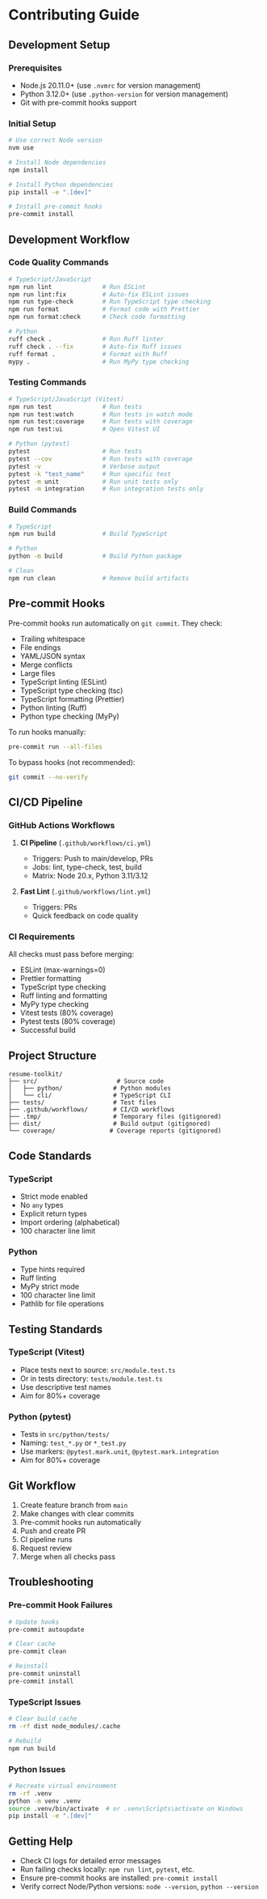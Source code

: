 # Contributing Guide

## Development Setup

### Prerequisites

- Node.js 20.11.0+ (use `.nvmrc` for version management)
- Python 3.12.0+ (use `.python-version` for version management)
- Git with pre-commit hooks support

### Initial Setup

```bash
# Use correct Node version
nvm use

# Install Node dependencies
npm install

# Install Python dependencies
pip install -e ".[dev]"

# Install pre-commit hooks
pre-commit install
```

## Development Workflow

### Code Quality Commands

```bash
# TypeScript/JavaScript
npm run lint              # Run ESLint
npm run lint:fix          # Auto-fix ESLint issues
npm run type-check        # Run TypeScript type checking
npm run format            # Format code with Prettier
npm run format:check      # Check code formatting

# Python
ruff check .              # Run Ruff linter
ruff check . --fix        # Auto-fix Ruff issues
ruff format .             # Format with Ruff
mypy .                    # Run MyPy type checking
```

### Testing Commands

```bash
# TypeScript/JavaScript (Vitest)
npm run test              # Run tests
npm run test:watch        # Run tests in watch mode
npm run test:coverage     # Run tests with coverage
npm run test:ui           # Open Vitest UI

# Python (pytest)
pytest                    # Run tests
pytest --cov              # Run tests with coverage
pytest -v                 # Verbose output
pytest -k "test_name"     # Run specific test
pytest -m unit            # Run unit tests only
pytest -m integration     # Run integration tests only
```

### Build Commands

```bash
# TypeScript
npm run build             # Build TypeScript

# Python
python -m build           # Build Python package

# Clean
npm run clean             # Remove build artifacts
```

## Pre-commit Hooks

Pre-commit hooks run automatically on `git commit`. They check:

- Trailing whitespace
- File endings
- YAML/JSON syntax
- Merge conflicts
- Large files
- TypeScript linting (ESLint)
- TypeScript type checking (tsc)
- TypeScript formatting (Prettier)
- Python linting (Ruff)
- Python type checking (MyPy)

To run hooks manually:

```bash
pre-commit run --all-files
```

To bypass hooks (not recommended):

```bash
git commit --no-verify
```

## CI/CD Pipeline

### GitHub Actions Workflows

1. **CI Pipeline** (`.github/workflows/ci.yml`)
   - Triggers: Push to main/develop, PRs
   - Jobs: lint, type-check, test, build
   - Matrix: Node 20.x, Python 3.11/3.12

2. **Fast Lint** (`.github/workflows/lint.yml`)
   - Triggers: PRs
   - Quick feedback on code quality

### CI Requirements

All checks must pass before merging:

- ESLint (max-warnings=0)
- Prettier formatting
- TypeScript type checking
- Ruff linting and formatting
- MyPy type checking
- Vitest tests (80% coverage)
- Pytest tests (80% coverage)
- Successful build

## Project Structure

```
resume-toolkit/
├── src/                      # Source code
│   ├── python/              # Python modules
│   └── cli/                 # TypeScript CLI
├── tests/                   # Test files
├── .github/workflows/       # CI/CD workflows
├── .tmp/                    # Temporary files (gitignored)
├── dist/                    # Build output (gitignored)
└── coverage/               # Coverage reports (gitignored)
```

## Code Standards

### TypeScript

- Strict mode enabled
- No `any` types
- Explicit return types
- Import ordering (alphabetical)
- 100 character line limit

### Python

- Type hints required
- Ruff linting
- MyPy strict mode
- 100 character line limit
- Pathlib for file operations

## Testing Standards

### TypeScript (Vitest)

- Place tests next to source: `src/module.test.ts`
- Or in tests directory: `tests/module.test.ts`
- Use descriptive test names
- Aim for 80%+ coverage

### Python (pytest)

- Tests in `src/python/tests/`
- Naming: `test_*.py` or `*_test.py`
- Use markers: `@pytest.mark.unit`, `@pytest.mark.integration`
- Aim for 80%+ coverage

## Git Workflow

1. Create feature branch from `main`
2. Make changes with clear commits
3. Pre-commit hooks run automatically
4. Push and create PR
5. CI pipeline runs
6. Request review
7. Merge when all checks pass

## Troubleshooting

### Pre-commit Hook Failures

```bash
# Update hooks
pre-commit autoupdate

# Clear cache
pre-commit clean

# Reinstall
pre-commit uninstall
pre-commit install
```

### TypeScript Issues

```bash
# Clear build cache
rm -rf dist node_modules/.cache

# Rebuild
npm run build
```

### Python Issues

```bash
# Recreate virtual environment
rm -rf .venv
python -m venv .venv
source .venv/bin/activate  # or .venv\Scripts\activate on Windows
pip install -e ".[dev]"
```

## Getting Help

- Check CI logs for detailed error messages
- Run failing checks locally: `npm run lint`, `pytest`, etc.
- Ensure pre-commit hooks are installed: `pre-commit install`
- Verify correct Node/Python versions: `node --version`, `python --version`
